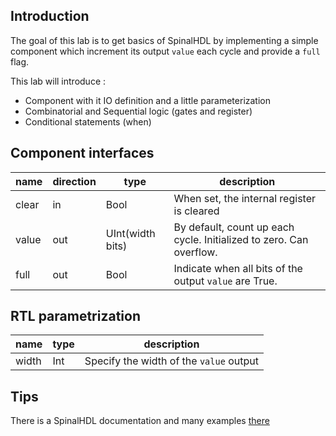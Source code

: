## Introduction
The goal of this lab is to get basics of SpinalHDL by implementing a simple component which increment its output `value` each cycle and provide a `full` flag.

This lab will introduce :

- Component with it IO definition and a little parameterization
- Combinatorial and Sequential logic (gates and register)
- Conditional statements (when)

## Component interfaces

| name | direction | type | description |
| ------ | ----------- | ------ |  ------ |
| clear | in | Bool | When set, the internal register is cleared |
| value | out | UInt(width bits) | By default, count up each cycle. Initialized to zero. Can overflow.|
| full | out | Bool | Indicate when all bits of the output `value` are True. |

## RTL parametrization

| name | type | description |
| ------ | ----------- | ------ |
| width | Int | Specify the width of the `value` output |

## Tips

There is a SpinalHDL documentation and many examples [there](http://spinalhdl.github.io/SpinalDoc/)
